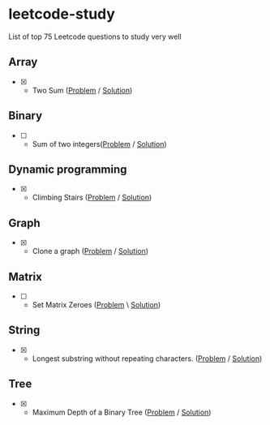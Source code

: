 # leetcode-study
List of top 75 Leetcode questions to study very well

## Array
- [x] - Two Sum ([Problem](https://leetcode.com/problems/two-sum/) / [Solution](two-sum.md))

## Binary
- [ ] - Sum of two integers([Problem](https://leetcode.com/problems/sum-of-two-integers/) / [Solution](sum-two-integers.md))

## Dynamic programming
 - [x] - Climbing Stairs ([Problem](https://leetcode.com/problems/climbing-stairs/) / [Solution](climbing-stairs.md))
 
## Graph
- [x] - Clone a graph ([Problem](https://leetcode.com/problems/clone-graph/) / [Solution](clone-graph.md)) 

## Matrix
- [ ] - Set Matrix Zeroes ([Problem](https://leetcode.com/problems/set-matrix-zeroes/solution/) \ [Solution](set-matrix-zeroes.md))

## String 
- [x] - Longest substring without repeating characters. ([Problem](https://leetcode.com/problems/longest-substring-without-repeating-characters/) / [Solution](longest-substring.md)) 
## Tree
 - [x] - Maximum Depth of a Binary Tree ([Problem](https://leetcode.com/problems/maximum-depth-of-binary-tree/) / [Solution](tree-max-depth.md))
